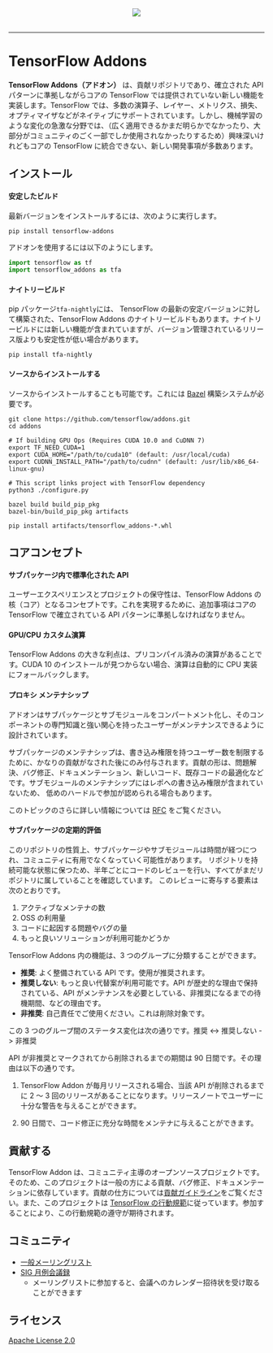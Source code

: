 <div align="center">   <img src="https://tensorflow.org/images/SIGAddons.png" class=""><br><br> </div>

---

# TensorFlow Addons

**TensorFlow Addons（アドオン）** は、貢献リポジトリであり、確立された API パターンに準拠しながらコアの TensorFlow では提供されていない新しい機能を実装します。TensorFlow では、多数の演算子、レイヤー、メトリクス、損失、オプティマイザなどがネイティブにサポートされています。しかし、機械学習のような変化の急激な分野では、（広く適用できるかまだ明らかでなかったり、大部分がコミュニティのごく一部でしか使用されなかったりするため）興味深いけれどもコアの TensorFlow に統合できない、新しい開発事項が多数あります。

## インストール

#### 安定したビルド

最新バージョンをインストールするには、次のように実行します。

```
pip install tensorflow-addons
```

アドオンを使用するには以下のようにします。

```python
import tensorflow as tf
import tensorflow_addons as tfa
```

#### ナイトリービルド

pip パッケージ`tfa-nightly`には、 TensorFlow の最新の安定バージョンに対して構築された、TensorFlow Addons のナイトリービルドもあります。ナイトリービルドには新しい機能が含まれていますが、バージョン管理されているリリース版よりも安定性が低い場合があります。

```
pip install tfa-nightly
```

#### ソースからインストールする

ソースからインストールすることも可能です。これには [Bazel](https://bazel.build/) 構築システムが必要です。

```
git clone https://github.com/tensorflow/addons.git
cd addons

# If building GPU Ops (Requires CUDA 10.0 and CuDNN 7)
export TF_NEED_CUDA=1
export CUDA_HOME="/path/to/cuda10" (default: /usr/local/cuda)
export CUDNN_INSTALL_PATH="/path/to/cudnn" (default: /usr/lib/x86_64-linux-gnu)

# This script links project with TensorFlow dependency
python3 ./configure.py

bazel build build_pip_pkg
bazel-bin/build_pip_pkg artifacts

pip install artifacts/tensorflow_addons-*.whl
```

## コアコンセプト

#### サブパッケージ内で標準化された API

ユーザーエクスペリエンスとプロジェクトの保守性は、TensorFlow Addons の核（コア）となるコンセプトです。これを実現するために、追加事項はコアの TensorFlow で確立されている API パターンに準拠しなければなりません。

#### GPU/CPU カスタム演算

TensorFlow Addons の大きな利点は、プリコンパイル済みの演算があることです。CUDA 10 のインストールが見つからない場合、演算は自動的に CPU 実装にフォールバックします。

#### プロキシ メンテナシップ

アドオンはサブパッケージとサブモジュールをコンパートメント化し、そのコンポーネントの専門知識と強い関心を持ったユーザーがメンテナンスできるように設計されています。

サブパッケージのメンテナシップは、書き込み権限を持つユーザー数を制限するために、かなりの貢献がなされた後にのみ付与されます。貢献の形は、問題解決、バグ修正、ドキュメンテーション、新しいコード、既存コードの最適化などです。サブモジュールのメンテナシップにはレポへの書き込み権限が含まれていないため、 低めのハードルで参加が認められる場合もあります。

このトピックのさらに詳しい情報については [RFC](https://github.com/tensorflow/community/blob/master/rfcs/20190308-addons-proxy-maintainership.md) をご覧ください。

#### サブパッケージの定期的評価

このリポジトリの性質上、サブパッケージやサブモジュールは時間が経つにつれ、コミュニティに有用でなくなっていく可能性があります。 リポジトリを持続可能な状態に保つため、半年ごとにコードのレビューを行い、すべてがまだリポジトリに属していることを確認しています。 このレビューに寄与する要素は次のとおりです。

1. アクティブなメンテナの数
2. OSS の利用量
3. コードに起因する問題やバグの量
4. もっと良いソリューションが利用可能かどうか

TensorFlow Addons 内の機能は、3 つのグループに分類することができます。

- **推奨**: よく整備されている API です。使用が推奨されます。
- **推奨しない**: もっと良い代替案が利用可能です。API が歴史的な理由で保持されている、API がメンテナンスを必要としている、非推奨になるまでの待機期間、などの理由です。
- **非推奨**: 自己責任でご使用ください。これは削除対象です。

この 3 つのグループ間のステータス変化は次の通りです。推奨 <-> 推奨しない -> 非推奨

API が非推奨とマークされてから削除されるまでの期間は 90 日間です。その理由は以下の通りです。

1. TensorFlow Addon が毎月リリースされる場合、当該 API が削除されるまでに 2 ～ 3 回のリリースがあることになります。リリースノートでユーザーに十分な警告を与えることができます。

2. 90 日間で、コード修正に充分な時間をメンテナに与えることができます。

## 貢献する

TensorFlow Addon は、コミュニティ主導のオープンソースプロジェクトです。そのため、このプロジェクトは一般の方による貢献、バグ修正、ドキュメンテーションに依存しています。貢献の仕方については[貢献ガイドライン](https://github.com/tensorflow/addons/blob/master/CONTRIBUTING.md)をご覧ください。また、このプロジェクトは [TensorFlow の行動規範](https://github.com/tensorflow/addons/blob/master/CODE_OF_CONDUCT.md)に従っています。参加することにより、この行動規範の遵守が期待されます。

## コミュニティ

- [一般メーリングリスト](https://groups.google.com/a/tensorflow.org/forum/#!forum/addons)
- [SIG 月例会議録](https://docs.google.com/document/d/1kxg5xIHWLY7EMdOJCdSGgaPu27a9YKpupUz2VTXqTJg)
    - メーリングリストに参加すると、会議へのカレンダー招待状を受け取ることができます

## ライセンス

[Apache License 2.0](LICENSE)
